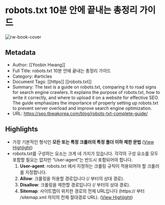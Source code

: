 # robots.txt 10분 안에 끝내는 총정리 가이드

![rw-book-cover](https://seo.tbwakorea.com/wp-content/uploads/2022/01/10분-안에-끝내는-robots.txt-총정리-가이드-TBWA-데이터랩.png)

## Metadata
- Author: [[Yoobin Hwang]]
- Full Title: robots.txt 10분 안에 끝내는 총정리 가이드
- Category: #articles
- Document Tags: [[https]] [[robots.txt]] 
- Summary: The text is a guide on robots.txt, comparing it to road signs for search engine crawlers. It explains the purpose of robots.txt, how to write it correctly, and where to upload it on a website for effective SEO. The guide emphasizes the importance of properly setting up robots.txt to prevent server overload and improve search engine optimization.
- URL: https://seo.tbwakorea.com/blog/robots-txt-complete-guide/

## Highlights
- 가장 기본적인 형식인 **모든 또는 특정 크롤러의 특정 폴더 이하 제한 문법** ([View Highlight](https://read.readwise.io/read/01hv0jf9n5rvft6gjzx8r2s7b6))
- robots.txt를 구성하는 요소는 크게 네 가지가 있습니다. 각각의 구성 요소를 모두 포함할 필요는 없지만 “User-agent”는 반드시 포함되어야 합니다.
  1. **User-agent**: robots.txt 에서 지정하는 크롤링 규칙이 적용되어야 할 크롤러를 지정합니다.
  2. **Allow**: 크롤링을 허용할 경로입니다 (/ 부터의 상대 경로).
  3. **Disallow**: 크롤링을 제한할 경로입니다 (/ 부터의 상대 경로).
  4. **Sitemap**: 사이트맵이 위치한 경로의 전체 URL입니다 (https:// 부터 /sitemap.xml 까지의 전체 절대경로 URL). ([View Highlight](https://read.readwise.io/read/01hvn9cf97pcp6n33b50gvcgv7))
